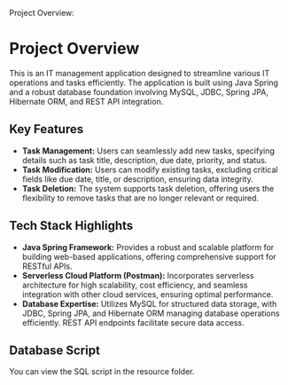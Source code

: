 Project Overview:  
<!DOCTYPE html>
<html lang="en">
<head>
  <meta charset="UTF-8">
  <meta name="viewport" content="width=device-width, initial-scale=1.0">
  <title>IT Management Application</title>
</head>
<body>
  <h1>Project Overview</h1>
  <p>
    This is an IT management application designed to streamline various IT operations and tasks efficiently. The application is built using Java Spring and a robust database foundation involving MySQL, JDBC, Spring JPA, Hibernate ORM, and REST API integration.
  </p>
  <h2>Key Features</h2>
  <ul>
    <li>
      <strong>Task Management:</strong> Users can seamlessly add new tasks, specifying details such as task title, description, due date, priority, and status.
    </li>
    <li>
      <strong>Task Modification:</strong> Users can modify existing tasks, excluding critical fields like due date, title, or description, ensuring data integrity.
    </li>
    <li>
      <strong>Task Deletion:</strong> The system supports task deletion, offering users the flexibility to remove tasks that are no longer relevant or required.
    </li>
  </ul>
  <h2>Tech Stack Highlights</h2>
  <ul>
    <li>
      <strong>Java Spring Framework:</strong> Provides a robust and scalable platform for building web-based applications, offering comprehensive support for RESTful APIs.
    </li>
    <li>
      <strong>Serverless Cloud Platform (Postman):</strong> Incorporates serverless architecture for high scalability, cost efficiency, and seamless integration with other cloud services, ensuring optimal performance.
    </li>
    <li>
      <strong>Database Expertise:</strong> Utilizes MySQL for structured data storage, with JDBC, Spring JPA, and Hibernate ORM managing database operations efficiently. REST API endpoints facilitate secure data access.
    </li>
  </ul>
  <h2>Database Script</h2>
  <p>You can view the SQL script in the resource folder.</p>
</body>
</html>
